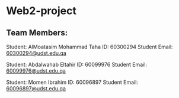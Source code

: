 # Web2-project
## Team Members:
Student: AlMoatasim Mohammad Taha
ID: 60300294
Student Email: 60300294@udst.edu.qa

Student: Abdalwahab Eltahir 
ID: 60099976
Student Email: 60099976@udst.edu.qa

Student: Momen Ibrahim 
ID: 60096897
Student Email: 60096897@udst.edu.qa


